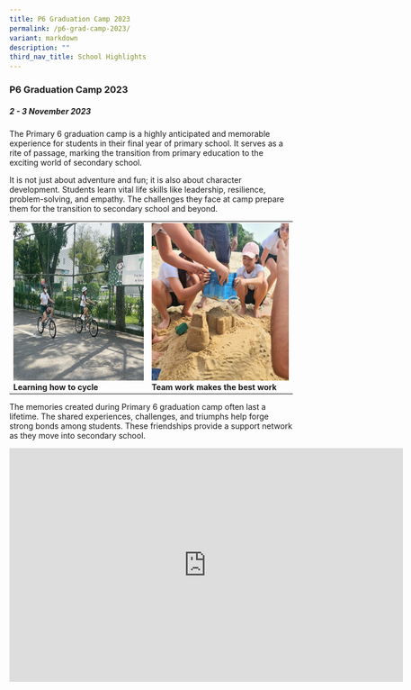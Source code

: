 ```yaml
---
title: P6 Graduation Camp 2023
permalink: /p6-grad-camp-2023/
variant: markdown
description: ""
third_nav_title: School Highlights
---
```

### P6 Graduation Camp 2023

##### 2 - 3 November 2023

The Primary 6 graduation camp is a highly anticipated and memorable experience for students in their final year of primary school. It serves as a rite of passage, marking the transition from primary education to the exciting world of secondary school.

It is not just about adventure and fun; it is also about character development. Students learn vital life skills like leadership, resilience, problem-solving, and empathy. The challenges they face at camp prepare them for the transition to secondary school and beyond.

<table>
<tbody><tr>
		<td><img alt="childday01" src="/images/P6 Grad Camp 2023/cycle.jpg" style="width:450px;height:280px;"><b>Learning how to cycle</b></td>
		<td><img alt="childday02" src="/images/P6 Grad Camp 2023/Team_work_makes_the_best_work.jpg" style="width:450px;height:280px;"><b>Team work makes the best work</b></td>
</tr></tbody></table>

The memories created during Primary 6 graduation camp often last a lifetime. The shared experiences, challenges, and triumphs help forge strong bonds among students. These friendships provide a support network as they move into secondary school.

<center><iframe allowfullscreen="" allow="accelerometer; autoplay; clipboard-write; encrypted-media; gyroscope; picture-in-picture; web-share" frameborder="0" title="YouTube video player" src="https://www.youtube.com/embed/uVtOzLR6WyQ?si=sJYwYJioc9tESuib" height="415" width="700"></iframe></center>